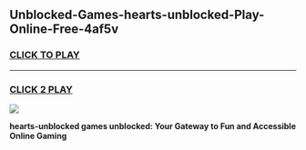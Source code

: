 
## Unblocked-Games-hearts-unblocked-Play-Online-Free-4af5v
<h3>
<a href="https://premium76.site?title=hearts-unblocked&ref=26A">CLICK TO PLAY</a></h3>
<hr>

<h3>
<a href="https://premium76.site?title=hearts-unblocked&ref=26A">CLICK 2 PLAY</a>
  
</h3>

<a href="https://premium76.site?title=hearts-unblocked&ref=26A"><img src="https://clearcache.store/games.png"></a>


**hearts-unblocked games unblocked: Your Gateway to Fun and Accessible Online Gaming**
